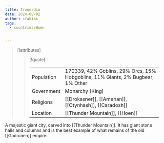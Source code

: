```yaml
---
title: Tronerdim
date: 2024-08-02
author: sfakias
tags:
  - countries/Hoen


---
```

> [!attributes]
> 
> > [!quote]
> >
> > | | |
> > | --- | --- |
> > | Population | 170339, 42% Goblins, 29% Orcs, 15% Hobgoblins, 11% Giants, 2% Bugbear, 1% Other |
> > | Government | Monarchy (King) |
> > | Religions | [[Drokasner]], [[Amehan]], [[Otynhash]], [[Caradosh]] |
> > | Location | [[Thunder Mountain]], [[Hoen]] |

A majestic giant city, carved into [[Thunder Mountain]]. It has giant stone halls and columns and is the best example of what remains of the old [[Gadrunen]] empire.